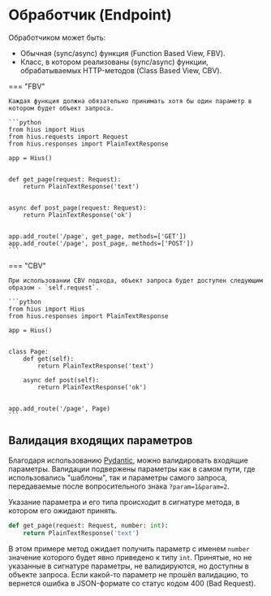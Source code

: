 # Обработчик (Endpoint)

Обработчиком может быть:

* Обычная (sync/async) функция (Function Based View, FBV).
* Класс, в котором реализованы (sync/async) функции, обрабатываемых HTTP-методов (Class Based View, CBV).

=== "FBV"

    Каждая функция должна обязательно принимать хотя бы один параметр в котором будет объект запроса.

    ```python
    from hius import Hius
    from hius.requests import Request
    from hius.responses import PlainTextResponse

    app = Hius()


    def get_page(request: Request):
        return PlainTextResponse('text')


    async def post_page(request: Request):
        return PlainTextResponse('ok')


    app.add_route('/page', get_page, methods=['GET'])
    app.add_route('/page', post_page, methods=['POST'])
    ```

=== "CBV"

    При использовании CBV подхода, объект запроса будет доступен следующим образом - `self.request`.

    ```python
    from hius import Hius
    from hius.responses import PlainTextResponse

    app = Hius()


    class Page:
        def get(self):
            return PlainTextResponse('text')

        async def post(self):
            return PlainTextResponse('ok')


    app.add_route('/page', Page)
    ```

## Валидация входящих параметров

Благодаря использованию [Pydantic](https://pydantic-docs.helpmanual.io/), можно валидировать входящие параметры. Валидации подвержены параметры как в самом пути, где использовались "шаблоны", так и параметры самого запроса, передаваемые после вопросительного знака `?param=1&param=2`.

Указание параметра и его типа происходит в сигнатуре метода, в котором его ожидают принять.

```python
def get_page(request: Request, number: int):
    return PlainTextResponse('text')
```

В этом примере метод ожидает получить параметр с именем `number` значение которого будет явно приведено к типу `int`.
Принятые, но не указанные в сигнатуре параметры, не валидируются, но доступны в объекте запроса.
Если какой-то параметр не прошёл валидацию, то вернется ошибка в JSON-формате со статус кодом 400 (Bad Request).
